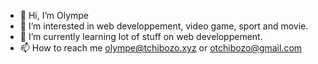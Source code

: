 - 👋 Hi, I’m Olympe
- 👀 I’m interested in web developpement, video game, sport and movie.
- 🌱 I’m currently learning lot of stuff on web developpement.
- 📫 How to reach me olympe@tchibozo.xyz or otchibozo@gmail.com

<!---
OlympeT/OlympeT is a ✨ special ✨ repository because its `README.md` (this file) appears on your GitHub profile.
You can click the Preview link to take a look at your changes.
--->
